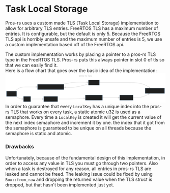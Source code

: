# Task Local Storage

Pros-rs uses a custom made TLS (Task Local Storage) implementation to allow for arbitrary TLS entries.
FreeRTOS TLS has a maximum number of entries. It is configurable, but the default is only 5.
Because the FreeRTOS TLS api is horribly unsafe and the maximum number of entries is 5,
we use a custom implementation based off of the FreeRTOS api.

The custom implementation works by placing a pointer to a pros-rs TLS type in the FreeRTOS TLS.
Pros-rs puts this always pointer in slot 0 of tls so that we can easily find it.\
Here is a flow chart that goes over the basic idea of the implementation:  
![pros-tls flowchart](./tls-flow.svg)
In order to guarantee that every `LocalKey` has a unique index into the pros-rs TLS that works on every task,
a static atomic u32 is used as a semaphore.
Every time a `LocalKey` is created it will get the current value of the next index semaphore and increment it by one.
the index that it got from the semaphore is guaranteed to be unique on all threads because the semaphore is static and atomic.

### Drawbacks

Unfortunately, because of the fundamental design of this implementation, in order to access any value in TLS you must go through two pointers.
Also when a task is destroyed for any reason, all entries in pros-rs TLS are leaked and cannot be freed.
The leaking issue could be fixed by using `Box::from_raw` and dropping the returned value when the TLS struct is dropped,
but that hasn't been implemented just yet.